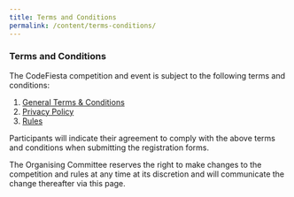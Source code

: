```yaml
---
title: Terms and Conditions
permalink: /content/terms-conditions/
---
```


### Terms and Conditions
The CodeFiesta competition and event is subject to the following terms and conditions:
1. [General Terms & Conditions](/documents/CodeFiesta_21_general_terms_and_conditions.docx)
1. [Privacy Policy](/documents/CodeFiesta_21_privacy.docx)
1. [Rules](/documents/CodeFiesta_21_rules.docx)

Participants will indicate their agreement to comply with the above terms and conditions when submitting the registration forms. 

The Organising Committee reserves the right to make changes to the competition and rules at any time at its discretion and will communicate the change thereafter via this page. 
